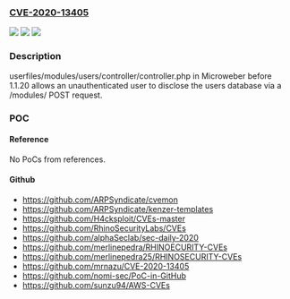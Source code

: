 ### [CVE-2020-13405](https://cve.mitre.org/cgi-bin/cvename.cgi?name=CVE-2020-13405)
![](https://img.shields.io/static/v1?label=Product&message=n%2Fa&color=blue)
![](https://img.shields.io/static/v1?label=Version&message=n%2Fa&color=blue)
![](https://img.shields.io/static/v1?label=Vulnerability&message=n%2Fa&color=brighgreen)

### Description

userfiles/modules/users/controller/controller.php in Microweber before 1.1.20 allows an unauthenticated user to disclose the users database via a /modules/ POST request.

### POC

#### Reference
No PoCs from references.

#### Github
- https://github.com/ARPSyndicate/cvemon
- https://github.com/ARPSyndicate/kenzer-templates
- https://github.com/H4cksploit/CVEs-master
- https://github.com/RhinoSecurityLabs/CVEs
- https://github.com/alphaSeclab/sec-daily-2020
- https://github.com/merlinepedra/RHINOECURITY-CVEs
- https://github.com/merlinepedra25/RHINOSECURITY-CVEs
- https://github.com/mrnazu/CVE-2020-13405
- https://github.com/nomi-sec/PoC-in-GitHub
- https://github.com/sunzu94/AWS-CVEs

